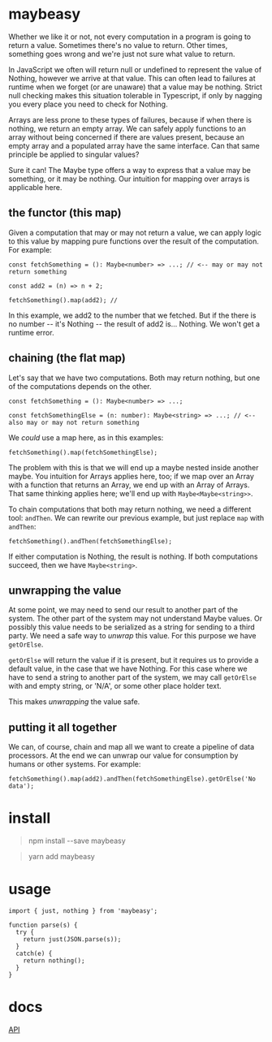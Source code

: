 # maybeasy

Whether we like it or not, not every computation in a program is going to
return a value. Sometimes there's no value to return. Other times, something
goes wrong and we're just not sure what value to return.

In JavaScript we often will return null or undefined to represent the value
of Nothing, however we arrive at that value. This can often lead to failures
at runtime when we forget (or are unaware) that a value may be nothing.
Strict null checking makes this situation tolerable in Typescript, if only by
nagging you every place you need to check for Nothing.

Arrays are less prone to these types of failures, because if when there is
nothing, we return an empty array. We can safely apply functions to an array
without being concerned if there are values present, because an empty array and
a populated array have the same interface. Can that same principle be applied
to singular values?

Sure it can! The Maybe type offers a way to express that a value may be something,
or it may be nothing. Our intuition for mapping over arrays is applicable here.

## the functor (this map)

Given a computation that may or may not return a value, we can apply logic to
this value by mapping pure functions over the result of the computation. For
example:

    const fetchSomething = (): Maybe<number> => ...; // <-- may or may not return something

    const add2 = (n) => n + 2;

    fetchSomething().map(add2); //

In this example, we add2 to the number that we fetched. But if the there is no
number -- it's Nothing -- the result of add2 is... Nothing. We won't get a
runtime error.

## chaining (the flat map)

Let's say that we have two computations. Both may return nothing, but one of the
computations depends on the other.

    const fetchSomething = (): Maybe<number> => ...;

    const fetchSomethingElse = (n: number): Maybe<string> => ...; // <-- also may or may not return something

We _could_ use a map here, as in this examples:

    fetchSomething().map(fetchSomethingElse);

The problem with this is that we will end up a maybe nested inside another maybe.
You intuition for Arrays applies here, too; if we map over an Array with a function
that returns an Array, we end up with an Array of Arrays. That same thinking
applies here; we'll end up with `Maybe<Maybe<string>>`.

To chain computations that both may return nothing, we need a different tool:
`andThen`. We can rewrite our previous example, but just replace `map` with
`andThen`:

    fetchSomething().andThen(fetchSomethingElse);

If either computation is Nothing, the result is nothing. If both computations
succeed, then we have `Maybe<string>`.

## unwrapping the value

At some point, we may need to send our result to another part of the system.
The other part of the system may not understand Maybe values. Or possibly this
value needs to be serialized as a string for sending to a third party. We need
a safe way to _unwrap_ this value. For this purpose we have `getOrElse`.

`getOrElse` will return the value if it is present, but it requires us to provide
a default value, in the case that we have Nothing. For this case where we have
to send a string to another part of the system, we may call `getOrElse` with
and empty string, or 'N/A', or some other place holder text.

This makes _unwrapping_ the value safe.

## putting it all together

We can, of course, chain and map all we want to create a pipeline of data processors.
At the end we can unwrap our value for consumption by humans or other systems.
For example:

    fetchSomething().map(add2).andThen(fetchSomethingElse).getOrElse('No data');

# install

> npm install --save maybeasy

> yarn add maybeasy

# usage

    import { just, nothing } from 'maybeasy';

    function parse(s) {
      try {
        return just(JSON.parse(s));
      }
      catch(e) {
        return nothing();
      }
    }

# docs

[API](https://kofno.github.io/maybeasy)
